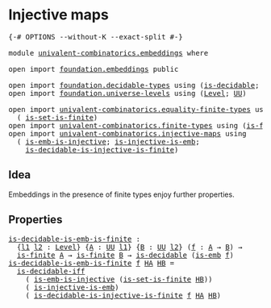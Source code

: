 # Injective maps

<pre class="Agda"><a id="27" class="Symbol">{-#</a> <a id="31" class="Keyword">OPTIONS</a> <a id="39" class="Pragma">--without-K</a> <a id="51" class="Pragma">--exact-split</a> <a id="65" class="Symbol">#-}</a>

<a id="70" class="Keyword">module</a> <a id="77" href="univalent-combinatorics.embeddings.html" class="Module">univalent-combinatorics.embeddings</a> <a id="112" class="Keyword">where</a>

<a id="119" class="Keyword">open</a> <a id="124" class="Keyword">import</a> <a id="131" href="foundation.embeddings.html" class="Module">foundation.embeddings</a> <a id="153" class="Keyword">public</a>

<a id="161" class="Keyword">open</a> <a id="166" class="Keyword">import</a> <a id="173" href="foundation.decidable-types.html" class="Module">foundation.decidable-types</a> <a id="200" class="Keyword">using</a> <a id="206" class="Symbol">(</a><a id="207" href="foundation.decidable-types.html#1741" class="Function">is-decidable</a><a id="219" class="Symbol">;</a> <a id="221" href="foundation.decidable-types.html#5377" class="Function">is-decidable-iff</a><a id="237" class="Symbol">)</a>
<a id="239" class="Keyword">open</a> <a id="244" class="Keyword">import</a> <a id="251" href="foundation.universe-levels.html" class="Module">foundation.universe-levels</a> <a id="278" class="Keyword">using</a> <a id="284" class="Symbol">(</a><a id="285" href="Agda.Primitive.html#597" class="Postulate">Level</a><a id="290" class="Symbol">;</a> <a id="292" href="foundation-core.universe-levels.html#222" class="Primitive">UU</a><a id="294" class="Symbol">)</a>

<a id="297" class="Keyword">open</a> <a id="302" class="Keyword">import</a> <a id="309" href="univalent-combinatorics.equality-finite-types.html" class="Module">univalent-combinatorics.equality-finite-types</a> <a id="355" class="Keyword">using</a>
  <a id="363" class="Symbol">(</a> <a id="365" href="univalent-combinatorics.equality-finite-types.html#1601" class="Function">is-set-is-finite</a><a id="381" class="Symbol">)</a>
<a id="383" class="Keyword">open</a> <a id="388" class="Keyword">import</a> <a id="395" href="univalent-combinatorics.finite-types.html" class="Module">univalent-combinatorics.finite-types</a> <a id="432" class="Keyword">using</a> <a id="438" class="Symbol">(</a><a id="439" href="univalent-combinatorics.finite-types.html#3732" class="Function">is-finite</a><a id="448" class="Symbol">)</a>
<a id="450" class="Keyword">open</a> <a id="455" class="Keyword">import</a> <a id="462" href="univalent-combinatorics.injective-maps.html" class="Module">univalent-combinatorics.injective-maps</a> <a id="501" class="Keyword">using</a>
  <a id="509" class="Symbol">(</a> <a id="511" href="foundation.injective-maps.html#4595" class="Function">is-emb-is-injective</a><a id="530" class="Symbol">;</a> <a id="532" href="foundation.injective-maps.html#3649" class="Function">is-injective-is-emb</a><a id="551" class="Symbol">;</a>
    <a id="557" href="univalent-combinatorics.injective-maps.html#1244" class="Function">is-decidable-is-injective-is-finite</a><a id="592" class="Symbol">)</a>
</pre>
## Idea

Embeddings in the presence of finite types enjoy further properties.

## Properties

<pre class="Agda"><a id="is-decidable-is-emb-is-finite"></a><a id="701" href="univalent-combinatorics.embeddings.html#701" class="Function">is-decidable-is-emb-is-finite</a> <a id="731" class="Symbol">:</a>
  <a id="735" class="Symbol">{</a><a id="736" href="univalent-combinatorics.embeddings.html#736" class="Bound">l1</a> <a id="739" href="univalent-combinatorics.embeddings.html#739" class="Bound">l2</a> <a id="742" class="Symbol">:</a> <a id="744" href="Agda.Primitive.html#597" class="Postulate">Level</a><a id="749" class="Symbol">}</a> <a id="751" class="Symbol">{</a><a id="752" href="univalent-combinatorics.embeddings.html#752" class="Bound">A</a> <a id="754" class="Symbol">:</a> <a id="756" href="foundation-core.universe-levels.html#222" class="Primitive">UU</a> <a id="759" href="univalent-combinatorics.embeddings.html#736" class="Bound">l1</a><a id="761" class="Symbol">}</a> <a id="763" class="Symbol">{</a><a id="764" href="univalent-combinatorics.embeddings.html#764" class="Bound">B</a> <a id="766" class="Symbol">:</a> <a id="768" href="foundation-core.universe-levels.html#222" class="Primitive">UU</a> <a id="771" href="univalent-combinatorics.embeddings.html#739" class="Bound">l2</a><a id="773" class="Symbol">}</a> <a id="775" class="Symbol">(</a><a id="776" href="univalent-combinatorics.embeddings.html#776" class="Bound">f</a> <a id="778" class="Symbol">:</a> <a id="780" href="univalent-combinatorics.embeddings.html#752" class="Bound">A</a> <a id="782" class="Symbol">→</a> <a id="784" href="univalent-combinatorics.embeddings.html#764" class="Bound">B</a><a id="785" class="Symbol">)</a> <a id="787" class="Symbol">→</a>
  <a id="791" href="univalent-combinatorics.finite-types.html#3732" class="Function">is-finite</a> <a id="801" href="univalent-combinatorics.embeddings.html#752" class="Bound">A</a> <a id="803" class="Symbol">→</a> <a id="805" href="univalent-combinatorics.finite-types.html#3732" class="Function">is-finite</a> <a id="815" href="univalent-combinatorics.embeddings.html#764" class="Bound">B</a> <a id="817" class="Symbol">→</a> <a id="819" href="foundation.decidable-types.html#1741" class="Function">is-decidable</a> <a id="832" class="Symbol">(</a><a id="833" href="foundation-core.embeddings.html#980" class="Function">is-emb</a> <a id="840" href="univalent-combinatorics.embeddings.html#776" class="Bound">f</a><a id="841" class="Symbol">)</a>
<a id="843" href="univalent-combinatorics.embeddings.html#701" class="Function">is-decidable-is-emb-is-finite</a> <a id="873" href="univalent-combinatorics.embeddings.html#873" class="Bound">f</a> <a id="875" href="univalent-combinatorics.embeddings.html#875" class="Bound">HA</a> <a id="878" href="univalent-combinatorics.embeddings.html#878" class="Bound">HB</a> <a id="881" class="Symbol">=</a>
  <a id="885" href="foundation.decidable-types.html#5377" class="Function">is-decidable-iff</a>
    <a id="906" class="Symbol">(</a> <a id="908" href="foundation.injective-maps.html#4595" class="Function">is-emb-is-injective</a> <a id="928" class="Symbol">(</a><a id="929" href="univalent-combinatorics.equality-finite-types.html#1601" class="Function">is-set-is-finite</a> <a id="946" href="univalent-combinatorics.embeddings.html#878" class="Bound">HB</a><a id="948" class="Symbol">))</a>
    <a id="955" class="Symbol">(</a> <a id="957" href="foundation.injective-maps.html#3649" class="Function">is-injective-is-emb</a><a id="976" class="Symbol">)</a>
    <a id="982" class="Symbol">(</a> <a id="984" href="univalent-combinatorics.injective-maps.html#1244" class="Function">is-decidable-is-injective-is-finite</a> <a id="1020" href="univalent-combinatorics.embeddings.html#873" class="Bound">f</a> <a id="1022" href="univalent-combinatorics.embeddings.html#875" class="Bound">HA</a> <a id="1025" href="univalent-combinatorics.embeddings.html#878" class="Bound">HB</a><a id="1027" class="Symbol">)</a>
</pre>